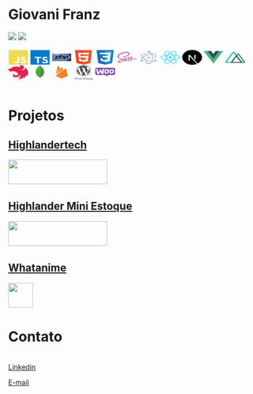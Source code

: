 # Giovani Franz
 <div>
  <img height="180em" src="https://github-readme-stats.vercel.app/api?username=giovanifranz&show_icons=true&theme=dracula&include_all_commits=true&count_private=true"/>
  <img height="180em" src="https://github-readme-stats.vercel.app/api/top-langs/?username=giovanifranz&layout=compact&langs_count=7&theme=dracula"/>
</div>

<div style="display: inline_block"><br>
 <img align="center" alt="Js" height="30" width="40" src="https://raw.githubusercontent.com/devicons/devicon/master/icons/javascript/javascript-plain.svg">
 <img align="center" alt="Ts" height="30" width="40" src="https://raw.githubusercontent.com/devicons/devicon/master/icons/typescript/typescript-plain.svg">
 <img align="center" alt="PHP" height="30" width="40" src="https://raw.githubusercontent.com/devicons/devicon/master/icons/php/php-original.svg">
 <img align="center" alt="HTML" height="30" width="40" src="https://raw.githubusercontent.com/devicons/devicon/master/icons/html5/html5-original.svg">
 <img align="center" alt="CSS" height="30" width="40" src="https://raw.githubusercontent.com/devicons/devicon/master/icons/css3/css3-original.svg">
 <img align="center" alt="SASS" height="30" width="40" src="https://raw.githubusercontent.com/devicons/devicon/master/icons/sass/sass-original.svg">
 <img align="center" alt="Electron" height="30" width="40" src="https://raw.githubusercontent.com/devicons/devicon/master/icons/electron/electron-original.svg">
 <img align="center" alt="React" height="30" width="40" src="https://raw.githubusercontent.com/devicons/devicon/master/icons/react/react-original.svg">
 <img align="center" alt="Next" height="30" width="40" src="https://raw.githubusercontent.com/devicons/devicon/master/icons/nextjs/nextjs-original.svg">
 <img align="center" alt="Vue" height="30" width="40" src="https://raw.githubusercontent.com/devicons/devicon/master/icons/vuejs/vuejs-original.svg">
 <img align="center" alt="Nuxt" height="30" width="40" src="https://raw.githubusercontent.com/devicons/devicon/master/icons/nuxtjs/nuxtjs-original.svg">
 <img align="center" alt="NestJs" height="30" width="40" src="https://raw.githubusercontent.com/devicons/devicon/master/icons/nestjs/nestjs-plain.svg">
 <img align="center" alt="Mongo" height="30" width="40" src="https://raw.githubusercontent.com/devicons/devicon/master/icons/mongodb/mongodb-original.svg">
 <img align="center" alt="Firebase" height="30" width="40" src="https://raw.githubusercontent.com/devicons/devicon/master/icons/firebase/firebase-plain.svg">
 <img align="center" alt="WordPress" height="30" width="40" src="https://raw.githubusercontent.com/devicons/devicon/master/icons/wordpress/wordpress-original.svg">
 <img align="center" alt="WooCommerce" height="30" width="40" src="https://raw.githubusercontent.com/devicons/devicon/master/icons/woocommerce/woocommerce-original.svg">
</div>
 <br>

# Projetos 

<div style="display: inline_block">
 
<a href="https://www.highlandertech.com.br"><h2>Highlandertech</h2><img src="https://raw.githubusercontent.com/giovanifranz/HighlanderFirstModel/main/public/Logo-Tech-AF-01.png" width="200" height="50"></a>
 
<a href="https://mini-estoque.highlandertech.com.br/"><h2>Highlander Mini Estoque</h2><img src="https://raw.githubusercontent.com/giovanifranz/HighlanderFirstModel/main/public/Logo-Tech-AF-01.png" width="200" height="50"></a>
  
<a href="https://www.whatanime.org/"><h2>Whatanime</h2><img src="https://github.com/giovanifranz/WhatAnime/blob/main/src/assets/LogoWhatAnime.png" width="50" height="50"></a>
  
</div>

# Contato

<div style="display: inline_block"><br>
<a href="https://www.linkedin.com/in/giovanifranz/"> Linkedin</a>
<br>

<a href="mailto:giovanifranz151@gmail.com">E-mail</a>
</div>
